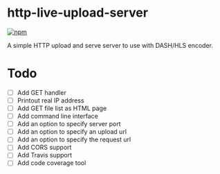 # http-live-upload-server
[![npm](https://img.shields.io/node/v/node-media-server.svg)](https://nodejs.org/en/)

A simple HTTP upload and serve server to use with DASH/HLS encoder.

# Todo 
- [ ] Add GET handler
- [ ] Printout real IP address
- [ ] Add GET file list as HTML page
- [ ] Add command line interface
- [ ] Add an option to specify server port
- [ ] Add an option to specify an upload url
- [ ] Add an option to specify the request url
- [ ] Add CORS support
- [ ] Add Travis support
- [ ] Add code coverage tool
